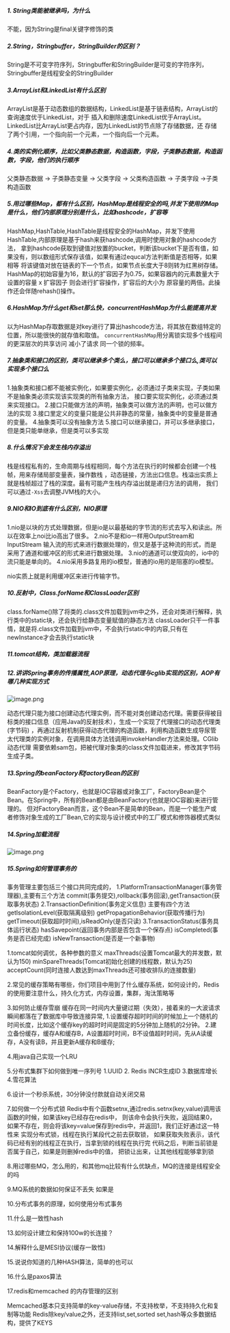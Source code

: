 ##### 1. String类能被继承吗，为什么

不能，因为String是final关键字修饰的类

#####  2.String，Stringbuffer，StringBuilder的区别？

String是不可变字符序列，Stringbuffer和StringBuilder是可变的字符序列，Stringbuffer是线程安全的StringBuilder

##### 3.ArrayList和LinkedList有什么区别

ArrayList是基于动态数组的数据结构，LinkedList是基于链表结构，ArrayList的查询速度优于LinkedList，对于
插入和删除速度LinkedList优于ArrayList。LinkedList比ArrayList更占内存，因为LinkedList的节点除了存储数据，还
存储了两个引用，一个指向前一个元素，一个指向后一个元素。

##### 4.类的实例化顺序，比如父类静态数据，构造函数，字段，子类静态数据，构造函数，字段，他们的执行顺序

父类静态数据 -> 子类静态变量 -> 父类字段 -> 父类构造函数 -> 子类字段 ->子类构造函数

##### 5.用过哪些Map，都有什么区别，HashMap是线程安全的吗,并发下使用的Map是什么，他们内部原理分别是什么，比如hashcode，扩容等

HashMap,HashTable,HashTable是线程安全的HashMap，并发下使用HashTable,内部原理是基于hash来获hashcode,调用时使用对象的hashcode方法，
拿到hashcode获取到键值对放置的bucket，判断该bucket下是否有值，如果没有，则以数组形式保存该值，如果有通过equcal方法判断值是否相等，如果相等
将该键值对放在链表的下一个节点，如果节点长度大于8则转为红黑树存储。HashMap的初始容量为16，默认的扩容因子为0.75，如果容器内的元素数量大于设置的容量 x 扩容因子
 则会进行扩容操作，扩容后的大小为 原容量的两倍。此操作还会伴随rehash()操作。

##### 6.HashMap为什么get和set那么快，concurrentHashMap为什么能提高并发
以为HashMap存取数据是对key进行了算出hashcode方法，将其放在数组特定的位置，所以能很快的就存值和取值。 `concurrentHashMap`用分离锁实现多个线程间的更深层次的共享访问
减小了请求 同一个锁的频率。
##### 7.抽象类和接口的区别，类可以继承多个类么，接口可以继承多个接口么,类可以实现多个接口么

1.抽象类和接口都不能被实例化，如果要实例化，必须通过子类来实现，子类如果不是抽象类必须实现该实现类的所有抽象方法，
接口要实现实例化，必须通过类来实现接口。
2.接口只能做方法的声明，抽象类可以做方法的声明，也可以做方法的实现
3.接口里定义的变量只能是公共非静态的常量，抽象类中的变量是普通的变量。
4.抽象类可以没有抽象方法
5.接口可以继承接口，并可以多继承接口，但是类只能单继承，但是类可以多实现

##### 8.什么情况下会发生栈内存溢出
栈是线程私有的，生命周期与线程相同，每个方法在执行的时候都会创建一个栈帧，用来存储局部变量表，操作数栈
，动态链接，方法出口信息。栈溢出实质上就是栈帧超过了栈的深度。最有可能产生栈内存溢出就是递归方法的调用，
我们可以通过`-Xss`去调整JVM栈的大小。

##### 9.NIO和IO到底有什么区别，NIO原理
1.nio是以块的方式处理数据，但是io是以最基础的字节流的形式去写入和读出。所以在效率上noi比io高出了很多。
2.nio不是和io一样用OutputStream和InputStream 输入流的形式来进行数据处理的，但又是基于这种流的形式，而是采用了通道和缓冲区的形式来进行数据处理。
3.nio的通道可以使双向的，io中的流只能是单向的。
4.nio采用多路复用的io模型，普通的io用的是阻塞的io模型。

nio实质上就是利用缓冲区来进行传输字节。


##### 10.反射中，Class.forName和ClassLoader区别
class.forName()除了将类的.class文件加载到jvm中之外，还会对类进行解释，执行类中的static块，还会执行给静态变量赋值的静态方法
classLoader只干一件事情，就是将.class文件加载到jvm中，不会执行static中的内容,只有在newInstance才会去执行static块

##### 11.tomcat结构，类加载器流程

##### 12.讲讲Spring事务的传播属性,AOP原理，动态代理与cglib实现的区别，AOP有哪几种实现方式
![image.png](https://upload-images.jianshu.io/upload_images/14511933-5eab5a5e245619d6.png?imageMogr2/auto-orient/strip%7CimageView2/2/w/1240)

动态代理只能为接口创建动态代理实例，而不能对类创建动态代理。需要获得被目标类的接口信息（应用Java的反射技术），生成一个实现了代理接口的动态代理类(字节码)
，再通过反射机制获得动态代理的构造函数，利用构造函数生成导尿管太代理类的实例对象，在调用具体方法钱调用invokeHandler方法来处理。CGlib动态代理
需要依赖sam包，把被代理对象类的class文件加载进来，修改其字节码生成子类。

##### 13.Spring的beanFactory和factoryBean的区别

BeanFactory是个Factory，也就是IOC容器或对象工厂，FactoryBean是个Bean。在Spring中，所有的Bean都是由BeanFactory(也就是IOC容器)来进行管理的。
但对FactoryBean而言，这个Bean不是简单的Bean，而是一个能生产或者修饰对象生成的工厂Bean,它的实现与设计模式中的工厂模式和修饰器模式类似

##### 14.Spring加载流程
![image.png](https://upload-images.jianshu.io/upload_images/14511933-ec56afc99ff119e4.png?imageMogr2/auto-orient/strip%7CimageView2/2/w/1240)



##### 15.Spring如何管理事务的
事务管理主要包括三个接口共同完成的，
1.PlatformTransactionManager(事务管理器),主要有三个方法  commit(事务提交),rollback(事务回滚),getTransaction(获取事务状态)
2.TransactionDefinition(事务定义信息) 主要有四个方法 getIsolationLevel(获取隔离级别) getPropagationBehavior(获取传播行为) getTimeout(获取超时时间),isReadOnly(是否只读) 
3.TransactionStatus(事务具体运行状态) hasSavepoint(返回事务内部是否包含一个保存点) isCompleted(事务是否已经完成) isNewTransaction(是否是一个新事物)

1.tomcat如何调优，各种参数的意义
maxThreads(设置Tomcat最大的并发数，默认为150)
minSpareThreads(Tomcat初始化创建的线程数，默认为25)
acceptCount(同时连接人数达到maxThreads还可接收排队的连接数量)

2.常见的缓存策略有哪些，你们项目中用到了什么缓存系统，如何设计的，Redis的使用要注意什么，持久化方式，内存设置，集群，淘汰策略等

3.如何防止缓存雪崩
缓存在同一时间内大量键过期（失效），接着来的一大波请求瞬间都落在了数据库中导致连接异常,
1.设置缓存超时时间的时候加上一个随机的时间长度，比如这个缓存key的超时时间是固定的5分钟加上随机的2分钟。
2.建立备份缓存，缓存A和缓存B，A设置超时时间，B不设值超时时间，先从A读缓存，A没有读B，并且更新A缓存和B缓存;


4.用java自己实现一个LRU

5.分布式集群下如何做到唯一序列号
1.UUID 2. Redis INCR生成ID 3.数据库增长 4.雪花算法

6.设计一个秒杀系统，30分钟没付款就自动关闭交易

7.如何做一个分布式锁
Redis中有个函数setnx,通过redis.setnx(key,value)调用该函数的时候，如果该key已经存在redis中， 则该命令会执行失败，返回结果0，
如果不存在，则会将该key=value保存到redis中，并返回1，我们正好通过这一特性来 实现分布式锁，线程在执行某段代之前去获取锁，
如果获取失败表示，该代码已经有别的线程正在执行，当拿到锁的线程在执行完 代码之后，判断当前锁是否属于自己，如果是则删掉redis中的值，
把锁让出来，让其他线程能够拿到锁

8.用过哪些MQ，怎么用的，和其他mq比较有什么优缺点，MQ的连接是线程安全的吗

9.MQ系统的数据如何保证不丢失
如果是



10.分布式事务的原理，如何使用分布式事务

11.什么是一致性hash

13.如何设计建立和保持100w的长连接？

14.解释什么是MESI协议(缓存一致性)

15.说说你知道的几种HASH算法，简单的也可以

16.什么是paxos算法

17.redis和memcached 的内存管理的区别

Memcached基本只支持简单的key-value存储，不支持枚举，不支持持久化和复制等功能
Redis除key/value之外，还支持list,set,sorted set,hash等众多数据结构，提供了KEYS

